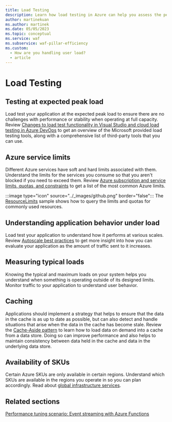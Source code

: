 ```yaml
---
title: Load Testing
description: Learn how load testing in Azure can help you assess the performance, stability, and behavior of your application.
author: martinekuan
ms.author: martinek
ms.date: 05/05/2023
ms.topic: conceptual
ms.service: waf
ms.subservice: waf-pillar-efficiency
ms.custom:
  - How are you handling user load?
  - article
---
```


# Load Testing

## Testing at expected peak load

Load test your application at the expected peak load to ensure there are no challenges with performance or stability when operating at full capacity. Review [Changes to load test functionality in Visual Studio and cloud load testing in Azure DevOps](/azure/devops/test/load-test/overview) to get an overview of the Microsoft provided load testing tools, along with a comprehensive list of third-party tools that you can use.

## Azure service limits

Different Azure services have soft and hard limits associated with them. Understand the limits for the services you consume so that you aren't blocked if you need to exceed them. Review [Azure subscription and service limits, quotas, and constraints](/azure/azure-subscription-service-limits) to get a list of the most common Azure limits.

  :::image type="icon" source="../_images/github.png" border="false"::: The [ResourceLimits](https://github.com/mspnp/samples/tree/master/OperationalExcellence/ResourceLimits) sample shows how to query the limits and quotas for commonly used resources.

## Understanding application behavior under load

Load test your application to understand how it performs at various scales. Review [Autoscale best practices](/azure/architecture/best-practices/auto-scaling) to get more insight into how you can evaluate your application as the amount of traffic sent to it increases.

## Measuring typical loads

Knowing the typical and maximum loads on your system helps you understand when something is operating outside of its designed limits.  Monitor traffic to your application to understand user behavior.

## Caching

Applications should implement a strategy that helps to ensure that the data in the cache is as up to date as possible, but can also detect and handle situations that arise when the data in the cache has become stale. Review the [Cache-Aside pattern](/azure/architecture/patterns/cache-aside) to learn how to load data on demand into a cache from a data store. Doing so can improve performance and also helps to maintain consistency between data held in the cache and data in the underlying data store.

## Availability of SKUs

Certain Azure SKUs are only available in certain regions. Understand which SKUs are available in the regions you operate in so you can plan accordingly. Read about [global infrastructure services](https://azure.microsoft.com/global-infrastructure/services/).

## Related sections
[Performance tuning scenario: Event streaming with Azure Functions](/azure/architecture/performance/event-streaming)
